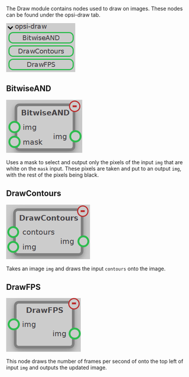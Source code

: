 The Draw module contains nodes used to draw on images. These nodes can be found under the opsi-draw tab.

![Draw Module Add Nodes Image](../assets/images/modules/draw/module_draw.png)

## BitwiseAND

![BitwiseAND Node Image](../assets/images/modules/draw/node_bitwise_and.png)

Uses a mask to select and output only the pixels of the input `img` that are white on the `mask` input. These pixels are taken and put to an output `img`, with the rest of the pixels being black.

## DrawContours

![DrawContours Node Image](../assets/images/modules/draw/node_draw_contours.png)

Takes an image `img` and draws the input `contours` onto the image.

## DrawFPS

![DrawFPS Node Image](../assets/images/modules/draw/node_draw_fps.png)

This node draws the number of frames per second of onto the top left of input `img` and outputs the updated image.
